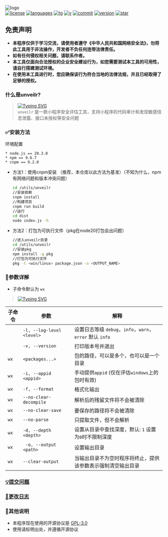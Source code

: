 ![logo](./images/logo.svg)<br>
[![license](https://img.shields.io/github/license/r3x5ur/unveilr)][repo]
[![languages](https://img.shields.io/github/languages/top/r3x5ur/unveilr)][repo]
[![tg](https://img.shields.io/badge/t.me-unveilr-blue)](https://t.me/unveilr)
[![v](https://img.shields.io/endpoint?color=blue&label=visitor&url=https%3A%2F%2Fhits.dwyl.com%2Fr3x5ur%2Funveilr.json)][repo]
[![commit](https://img.shields.io/github/commit-activity/m/r3x5ur/unveilr)][repo]
[![version](https://img.shields.io/github/package-json/v/r3x5ur/unveilr?color=red)][repo]
[![star](https://img.shields.io/github/stars/r3x5ur/unveilr?style=social)][repo]


## 免责声明
- **本程序仅供于学习交流，请使用者遵守《中华人民共和国网络安全法》，勿将此工具用于非法操作，开发者不负任何连带法律责任。**<br/>
- **如有任何侵权相关问题，请联系作者。**<br/>
- **本工具仅面向合法授权的企业安全建设行为，如您需要测试本工具的可用性，请自行搭建测试环境。**<br/>
- **在使用本工具进行时，您应确保该行为符合当地的法律法规，并且已经取得了足够的授权。**

### 什么是unveilr?
> [![Typing SVG](https://readme-typing-svg.herokuapp.com/?size=21&duration=3333&pause=333&color=00F72B&background=000000&multiline=true&width=453&height=75&lines=%24+unveilr;%E3%80%80A%20small%20program%20security%20assessment%20tool)<br>][repo]
> `unveilr` 是一款小程序安全评估工具，支持小程序的代码审计和发现敏感信息泄露、接口未授权等安全问题

### ✅安装方法
环境配置
```text
* node.js == 20.3.0
* npm == 9.6.7
* cnpm == 9.2.0
```
- 方法1：使用cnpm安装 （推荐，本仓库以此方法为基准）（不知为什么，npm有网络问题和版本冲突问题）
    ```bash
    cd /utils/unveilr
    //安装依赖
    cnpm install
    //构建项目
    cnpm run build
    //运行
    cd dist
    node index.js -h
    ```
- 方法2：打包为可执行文件（pkg在node20打包会出问题）
    ```bash
    //进入unveilr目录
    cd /utils/unveilr
    //安装pkg
    npm install -g pkg
    //打包为可执行文件
    pkg -t <win/linux> package.json -o <OUTPUT_NAME>

### 📝参数详解

- 子命令默认为 `wx`
> [![Typing SVG](https://readme-typing-svg.herokuapp.com/?size=21&duration=3333&pause=333&color=00F72B&background=000000&multiline=true&width=453&height=75&lines=%24%20unveilr%20%2Fpath%2Fto%2Fpkg%2Fdir%3B%E3%80%80You%20will%20open%20the%20door%20to%20a%20new%20world)<br>][repo]

| 子命令  | 参数                        | 解释                                             |
|------|---------------------------|------------------------------------------------|
|      | `-l, --log-level <level>` | 设置日志等级 `debug`，`info`，`warn`，`error` 默认 `info` |
|      | `-v, --version`           | 打印版本号并退出                                       |
| `wx` | `<packages...>`           | 包的路径，可以是多个，也可以是一个目录                            |
| `wx` | `-i, --appid <appid>`     | 手动提供`appid` (仅在评估`windows`上的包时有效)              |
| `wx` | `-f, --format`            | 格式化输出                                          |
| `wx` | `--no-clear-decompile`    | 解析后的残留文件将不会被清除                                 |
| `wx` | `--no-clear-save`         | 要保存的路径将不会被清除                                   |
| `wx` | `--no-parse`              | 只提取文件，但不会解析                                    |
| `wx` | `-d, --depth <depth>`     | 设置从目录中查找深度，默认: `1` 设置为`0`时不限制深度                |
| `wx` | ` -o, --output <path>`    | 设置输出目录                                         |
| `wx` | `--clear-output`          | 当输出目录不为空时程序将终止，提供该参数表示强制清空输出目录                 |


### [💡提交问题](https://github.com/r3x5ur/unveilr/issues)

### [📝更改日志](https://github.com/r3x5ur/unveilr/blob/master/CHANGELOG.md)

### 💬其他说明

- 本程序现在使用的开源协议是 [GPL-3.0](https://www.gnu.org/licenses/gpl-3.0.html)
- 使用请标明出处，并遵循开源协议



[repo]:https://github.com/r3x5ur/unveilr

